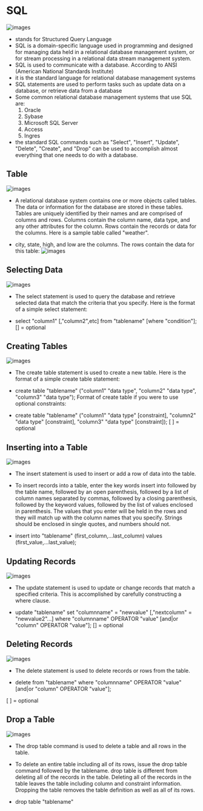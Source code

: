 #  SQL
![images](images/SQL.jpg)
- stands for Structured Query Language
- SQL is a domain-specific language used in programming and designed for managing data held in a relational database management system, or for stream processing in a relational data stream management system.
- SQL is used to communicate with a database. According to ANSI (American National Standards Institute)
- it is the standard language for relational database management systems
- SQL statements are used to perform tasks such as update data on a database, or retrieve data from a database
- Some common relational database management systems that use SQL are: 
    1. Oracle
    2. Sybase
    3. Microsoft SQL Server
    4. Access
    5. Ingres
- the standard SQL commands such as "Select", "Insert", "Update", "Delete", "Create", and "Drop" can be used to accomplish almost everything that one needs to do with a database.

## Table
![images](images/database.jpg)

- A relational database system contains one or more objects called tables. The data or information for the database are stored in these tables. Tables are uniquely identified by their names and are comprised of columns and rows. Columns contain the column name, data type, and any other attributes for the column. Rows contain the records or data for the columns. Here is a sample table called "weather".

- city, state, high, and low are the columns. The rows contain the data for this table:
![images](images/1.png)

## Selecting Data
![images](images/select.png)
- The select statement is used to query the database and retrieve selected data that match the criteria that you specify. Here is the format of a simple select statement:

 - select "column1"
  [,"column2",etc] 
  from "tablename"
  [where "condition"];
  [] = optional

  ## Creating Tables
  ![images](images/table.png)
- The create table statement is used to create a new table. Here is the format of a simple create table statement:

- create table "tablename"
("column1" "data type",
 "column2" "data type",
 "column3" "data type");
Format of create table if you were to use optional constraints:

- create table "tablename"
("column1" "data type" 
         [constraint],
 "column2" "data type" 
         [constraint],
 "column3" "data type" 
        [constraint]);
 [ ] = optional

 ## Inserting into a Table
  ![images](images/insert.png)
- The insert statement is used to insert or add a row of data into the table.

- To insert records into a table, enter the key words insert into followed by the table name, followed by an open parenthesis, followed by a list of column names separated by commas, followed by a closing parenthesis, followed by the keyword values, followed by the list of values enclosed in parenthesis. The values that you enter will be held in the rows and they will match up with the column names that you specify. Strings should be enclosed in single quotes, and numbers should not.

- insert into "tablename"
 (first_column,...last_column)
  values (first_value,...last_value);

## Updating Records
![images](images/update.jpg)
- The update statement is used to update or change records that match a specified criteria. This is accomplished by carefully constructing a where clause.

- update "tablename"
set "columnname" = 
    "newvalue"
 [,"nextcolumn" = 
   "newvalue2"...]
where "columnname" 
  OPERATOR "value" 
 [and|or "column" 
  OPERATOR "value"];
[] = optional

## Deleting Records
![images](images/delete.jpg)
- The delete statement is used to delete records or rows from the table.

- delete from "tablename"
where "columnname" 
  OPERATOR "value" 
[and|or "column" 
  OPERATOR "value"];

[ ] = optional

## Drop a Table
![images](images/drop.jpg)
- The drop table command is used to delete a table and all rows in the table.

- To delete an entire table including all of its rows, issue the drop table command followed by the tablename. drop table is different from deleting all of the records in the table. Deleting all of the records in the table leaves the table including column and constraint information. Dropping the table removes the table definition as well as all of its rows.

- drop table "tablename"